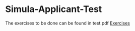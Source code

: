 # Simula-Applicant-Test

The exercises to be done can be found in test.pdf [Exercises](https://github.com/Canellu/Simula-Applicant-Test/blob/master/test.pdf)
